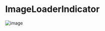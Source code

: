 # ImageLoaderIndicator
 ![image](https://github.com/Hogantry/ImageLoaderIndicator/raw/master/screenshots/1434093663168880.jpg)
